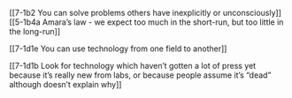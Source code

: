 [[7-1b2 You can solve problems others have inexplicitly or unconsciously]]
[[5-1b4a Amara’s law - we expect too much in the short-run, but too little in the long-run]]

[[7-1d1e You can use technology from one field to another]]

[[7-1d1b Look for technology which haven’t gotten a lot of press yet because it’s really new from labs, or because people assume it’s “dead” although doesn’t explain why]]
